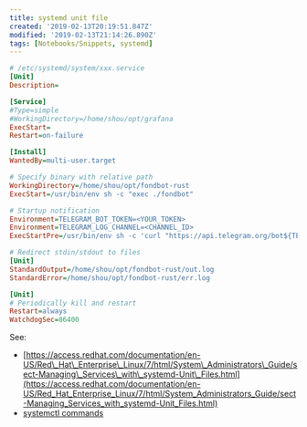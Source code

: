 ```yaml
---
title: systemd unit file
created: '2019-02-13T20:19:51.847Z'
modified: '2019-02-13T21:14:26.890Z'
tags: [Notebooks/Snippets, systemd]
---
```


```ini
# /etc/systemd/system/xxx.service
[Unit]
Description=

[Service]
#Type=simple
#WorkingDirectory=/home/shou/opt/grafana
ExecStart=
Restart=on-failure

[Install]
WantedBy=multi-user.target
```

```ini
# Specify binary with relative path
WorkingDirectory=/home/shou/opt/fondbot-rust
ExecStart=/usr/bin/env sh -c "exec ./fondbot"
```

```ini
# Startup notification
Environment=TELEGRAM_BOT_TOKEN=<YOUR_TOKEN>
Environment=TELEGRAM_LOG_CHANNEL=<CHANNEL_ID>
ExecStartPre=/usr/bin/env sh -c 'curl "https://api.telegram.org/bot${TELEGRAM_BOT_TOKEN}/sendMessage?text=Service%20started&chat_id=${TELEGRAM_LOG_CHANNEL}" 2>/dev/null'
```

```ini
# Redirect stdin/stdout to files
[Unit]
StandardOutput=/home/shou/opt/fondbot-rust/out.log
StandardError=/home/shou/opt/fondbot-rust/err.log
```

```ini
[Unit]
# Periodically kill and restart
Restart=always
WatchdogSec=86400
```

See:

* [https://access.redhat.com/documentation/en-US/Red\_Hat\_Enterprise\_Linux/7/html/System\_Administrators\_Guide/sect-Managing\_Services\_with\_systemd-Unit\_Files.html](https://access.redhat.com/documentation/en-US/Red_Hat_Enterprise_Linux/7/html/System_Administrators_Guide/sect-Managing_Services_with_systemd-Unit_Files.html)
* [systemctl commands](quiver:///notes/059932C4-818F-42EF-AD33-1259D2CB7752)
